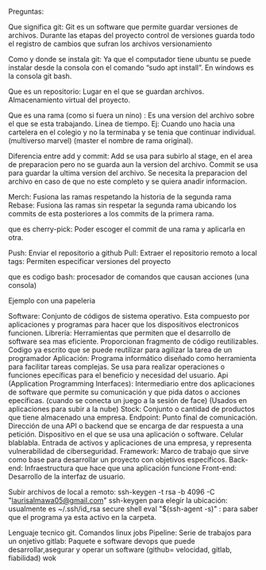 

Preguntas:

Que significa git: Git es un software que permite guardar versiones de archivos. Durante las etapas del proyecto
control de versiones
guarda todo el registro de cambios que sufran los archivos
versionamiento 

Como y donde se instala git: Ya que el computador tiene ubuntu se puede instalar desde la consola con el comando “sudo apt install”. En windows es la consola git bash.

Que es un repositorio: Lugar en el que se guardan archivos. Almacenamiento virtual del proyecto.

Que es una rama (como si fuera un nino) : Es una version del archivo sobre el que se esta trabajando. Linea de tiempo. Ej: Cuando uno hacia una cartelera en el colegio y no la terminaba y se tenia que continuar individual. (multiverso marvel)
(master el nombre de rama original).

Diferencia entre add y commit: 
Add se usa para subirlo al stage, en el area de preparacion pero no se guarda aun la version del archivo.
Commit se usa para guardar la ultima version del archivo. Se necesita la preparacion del archivo en caso de que no este completo y se quiera anadir informacion.


Merch: Fusiona las ramas respetando la historia de la segunda rama
Rebase: Fusiona las ramas sin respetar la segunda rama ubicando los commits de esta posteriores a los commits de la primera rama.

que es cherry-pick: Poder escoger el commit de una rama y aplicarla en otra.

Push: Enviar el repositorio a github
Pull: Extraer el repositorio remoto a local
tags: Permiten especificar versiones del proyecto


que es codigo bash: procesador de comandos que causan acciones (una consola)

Ejemplo con una papeleria

Software: Conjunto de códigos de sistema operativo. Esta compuesto por aplicaciones y programas  para hacer que los dispositivos electronicos funcionen.
Librería: Herramientas que permiten que el desarrollo de software sea mas eficiente. Proporcionan fragmento de código reutilizables.
Codigo ya escrito que se puede reutilizar para agilizar la tarea de un programador
Aplicación: Programa informático diseñado como herramienta para facilitar tareas complejas. Se usa para realizar operaciones o funciones epecíficas para el beneficio y necesidad del usuario.
Api (Application Programming Interfaces): Intermediario entre dos aplicaciones de software que permite su comunicación y que pida datos o acciones epecíficas. (cuando se conecta un juego a la sesión de face) (Usados en aplicaciones para subir a la nube)
Stock: Conjunto o cantidad de productos que tiene almacenado una empresa.
Endpoint: Punto final de comunicación. Dirección de una API o backend que se encarga de dar respuesta a una petición. Dispositivo en el que se usa una aplicación o software. Celular blablabla.
Entrada de activos y aplicaciones de una empresa, y representa vulnerabilidad de ciberseguridad.
Framework: Marco de trabajo que sirve como base para desarrollar un proyecto con objetivos específicos.
Back-end: Infraestructura que hace que una aplicación funcione
Front-end: Desarrollo de la interfaz de usuario.

Subir archivos de local a remoto:
ssh-keygen -t rsa -b 4096 -C "laurisalmawa05@gmail.com" 
ssh-keygen para elegir la ubicación: usualmente es ~/.ssh/id_rsa
secure shell
eval "$(ssh-agent -s)" : para saber que el programa ya esta activo en la carpeta.


Lenguaje tecnico git. Comandos linux
jobs 
Pipeline: Serie de trabajos para un onjetivo
gitlab: Paquete e software devops que puede desarrollar,asegurar y operar un software (github= velocidad, gitlab, fiabilidad)
wok
